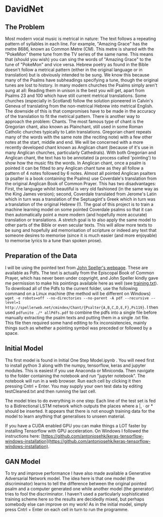 # DavidNet
## The Problem
Most modern vocal music is metrical in nature: The text follows a repeating pattern of syllables in each line. For example, "Amazing Grace" has the metre 8686, known as Common Metre (CM). This metre is shared with the "PokeMon" theme tune from the TV series of the same name. This means that (should you wish) you can sing the words of "Amazing Grace" to the tune of "PokeMon" and vice versa. Hebrew poetry as found in the Bible doesn't follow a metrical pattern (either in the original language or in translation) but is obviously intended to be sung. We know this because many of the Psalms have subheadings specifying a tune, though the original tunes are lost to history. In many modern churches the Psalms simply aren't sung at all: Reading them in unison is the best you will get, apart from Psalms 23 and 100 which have still current metrical translations. Some churches (especially in Scotland) follow the solution pioneered in Calvin's Geneva of translating from the non-metrical Hebrew into metrical English. The downside of this is that compromises have to be made in the accuracy of the translation to fit the metrical pattern. There is another way to approach the problem: Chants. The most famous type of chant is the Gregorian chant, also known as Plainchant, still used in some Roman Catholic churches typically to Latin translations. Gregorian chant repeats many of the words with the same note (the reciting note) with a few other notes at the start, middle and end. We will be concerned with a more recently developed chant known as Anglican chant (because of it's use in many Anglican churches, particularly Cathedrals). With both Gregorian and Anglican chant, the text has to be annotated (a process called 'pointing') to show how the music fits the words. In Anglican chant, once a psalm is pointed it can be fitted to any Anglican chant tune as they all follow a pattern of 4 notes followed by 6 notes. Almost all pointed Anglican psalters (a psalter is a book containing the Psalms) use Coverdale's translation from the original Anglican Book of Common Prayer. This has two disadvantages: First, the language whilst beautiful is very old fashioned (in the same way as the King James version); second, Coverdale translated from Jerome's Latin which in turn was a translation of the Septuagint's Greek which in turn was a translation of the original Hebrew (!). The goal of this project is to train a machine learning model on some pointed Coverdale psalms so that it can then automatically point a more modern (and hopefully more accurate) translation or translations. A stretch goal is to also apply the same model to other parts of the Bible or even secular texts. This will allow more texts to be sung and hopefully aid memorisation of scripture or indeed any text that someone desires to memorise (since it is much easier (and more enjoyable) to memorise lyrics to a tune than spoken prose).

## Preparation of the Data
I will be using the pointed text from [John Speller's webpage](http://spellerweb.net/cmindex/Chant/Psalms.html). These are available as Pdfs. The text is actually from the Episcopal Book of Common Prayer, which has never been under copyright, and John Speller kindly gave me permission to make his pointings available here as well (see [training.txt](training.txt)). To download all of the Pdfs to the current folder, use the following command on a Linux machine (the method will be different on Windows) `wget -e robots=off --no-directories --no-parent -A pdf --recursive --level=1 http://spellerweb.net/cmindex/Chant/{Psalter{A,B,C,D,E,F},Ps119}`. I then used `pdfunite ./* allPdfs.pdf` to combine the pdfs into a single file before manually extracting the psalm texts and putting them in a single .txt file. This file then required some hand editing to fix inconsistencies, mainly things such as whether a pointing symbol was preceded or followed by a space.

## Initial Model
Ths first model is found in Initial One Step Model.ipynb . You will need first to install python 3 along with the numpy, tensorflow, keras and jupyter modules. This is easiest if you use Anaconda or Miniconda. Then navigate to the folder containing the notebook and run "jupyter notebook". The notebook will run in a web browser. Run each cell by clicking it then pressing Cntrl + Enter. You may supply your own test data by editing testCleaned.txt and then running the last cell.

The model tries to do everything in one step: Each line of the test set is fed to a Bidirectional LSTM network which outputs the places where a |, · or * should be inserted. It appears that there is not enough training data for the model to learn anything that generalises to unseen material.

If you have a CUDA enabled GPU you can make things a LOT faster by installing Tensorflow with GPU acceleration. On Windows I followed the instructions here: [https://github.com/antoniosehk/keras-tensorflow-windows-installation](https://github.com/antoniosehk/keras-tensorflow-windows-installation).

## GAN Model
To try and improve performance I have also made available a Generative Adversarial Network model. The idea here is that one model (the discriminator) learns to tell the difference between the original pointed psalm and a computer generated one while another model (the generator) tries to fool the discriminator. I haven't used a particularly sophisticated training scheme here so the results are decidedly mixed, but perhaps somebody else can improve on my work! As in the initial model, simply press Cntrl + Enter on each cell in turn to run the programme.